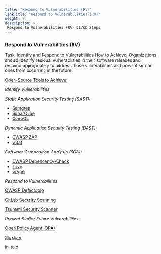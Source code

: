 ```yaml
---
title: "Respond to Vulnerabilities (RV)"
linkTitle: "Respond to Vulnerabilities (RV)"
weight: 8
description: >
 Respond to Vulnerabilities (RV) CI/CD Steps
---
```



### Respond to Vulnerabilities (RV)

Task: Identify and Respond to Vulnerabilities
How to Achieve: Organizations should identify residual vulnerabilities in their software releases and respond appropriately to address those vulnerabilities and prevent similar ones from occurring in the future.

<u>Open-Source Tools to Achieve:</u>

_Identify Vulnerabilities_

_Static Application Security Testing (SAST):_

- [Semgrep](https://semgrep.dev/)
- [SonarQube](https://www.sonarqube.org/)
- [CodeQL](https://codeql.github.com/)

_Dynamic Application Security Testing (DAST):_

- [OWASP ZAP](https://www.zaproxy.org/)
- [w3af](https://github.com/andresriancho/w3af)

_Software Composition Analysis (SCA):_

- [OWASP Dependency-Check](https://owasp.org/www-project-dependency-check/)
- [Trivy]( https://github.com/aquasecurity/trivy)
- [Grype](https://github.com/anchore/grype)

_Respond to Vulnerabilities_

[OWASP Defectdojo](https://www.defectdojo.org/)

[GitLab Security Scanning](https://docs.gitlab.com/ee/user/application_security/)

[Tsunami Security Scanner](https://github.com/google/tsunami-security-scanner)

_Prevent Similar Future Vulnerabilities_

[Open Policy Agent (OPA)]( https://www.openpolicyagent.org/)

[Sigstore](https://www.sigstore.dev/)

[in-toto](https://in-toto.io/)
